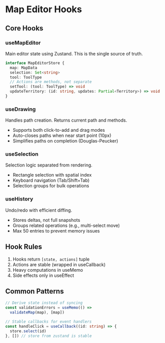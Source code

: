 # Map Editor Hooks

## Core Hooks

### useMapEditor
Main editor state using Zustand. This is the single source of truth.
```typescript
interface MapEditorStore {
  map: MapData
  selection: Set<string>
  tool: ToolType
  // Actions are methods, not separate
  setTool: (tool: ToolType) => void
  updateTerritory: (id: string, updates: Partial<Territory>) => void
}
```

### useDrawing
Handles path creation. Returns current path and methods.
- Supports both click-to-add and drag modes
- Auto-closes paths when near start point (10px)
- Simplifies paths on completion (Douglas-Peucker)

### useSelection
Selection logic separated from rendering.
- Rectangle selection with spatial index
- Keyboard navigation (Tab/Shift+Tab)
- Selection groups for bulk operations

### useHistory
Undo/redo with efficient diffing.
- Stores deltas, not full snapshots
- Groups related operations (e.g., multi-select move)
- Max 50 entries to prevent memory issues

## Hook Rules
1. Hooks return `[state, actions]` tuple
2. Actions are stable (wrapped in useCallback)
3. Heavy computations in useMemo
4. Side effects only in useEffect

## Common Patterns
```typescript
// Derive state instead of syncing
const validationErrors = useMemo(() => 
  validateMap(map), [map])

// Stable callbacks for event handlers  
const handleClick = useCallback((id: string) => {
  store.select(id)
}, []) // store from zustand is stable
```